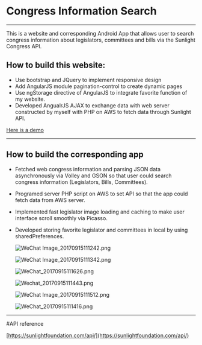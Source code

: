 # Congress Information Search-----This is a website and corresponding Android App  that allows user to search congress information about legislators, committees and bills via the Sunlight Congress API.## How to build this website:* Use bootstrap and JQuery to implement responsive design* Add AngularJS module pagination-control to create dynamic pages* Use ngStorage directive of AngularJS to integrate favorite function of my website.* Developed AngualrJS AJAX to exchange data with web server constructed by myself with PHP on AWS to fetch data through Sunlight API.[Here is a demo](https://youtu.be/Y9299TCPHvs)-----## How to build the corresponding app* Fetched web congress information and parsing JSON data asynchronously via Volley and GSON so that user could search congress information (Legislators, Bills, Committees).*  Programed server PHP script on AWS to set API so that the app could fetch data from AWS server.* Implemented fast legislator image loading and caching to make user interface scroll smoothly via Picasso.* Developed storing favorite legislator and committees in local by using sharedPreferences.	![WeChat Image_20170915111242.png](https://i.loli.net/2017/09/16/59bc1c5bafb57.png)	![WeChat Image_20170915111342.png](https://i.loli.net/2017/09/16/59bc1c88e5be4.png)			![WeChat_20170915111626.png](https://i.loli.net/2017/09/16/59bc1cf7133a9.png)	![Wechat_20170915111443.png](https://i.loli.net/2017/09/16/59bc1cf717354.png)	![WeChat Image_20170915111512.png](https://i.loli.net/2017/09/16/59bc1cf72029d.png)	![WeChat_20170915111416.png](https://i.loli.net/2017/09/16/59bc1cf744e72.png)------#API reference[https://sunlightfoundation.com/api/](https://sunlightfoundation.com/api/)